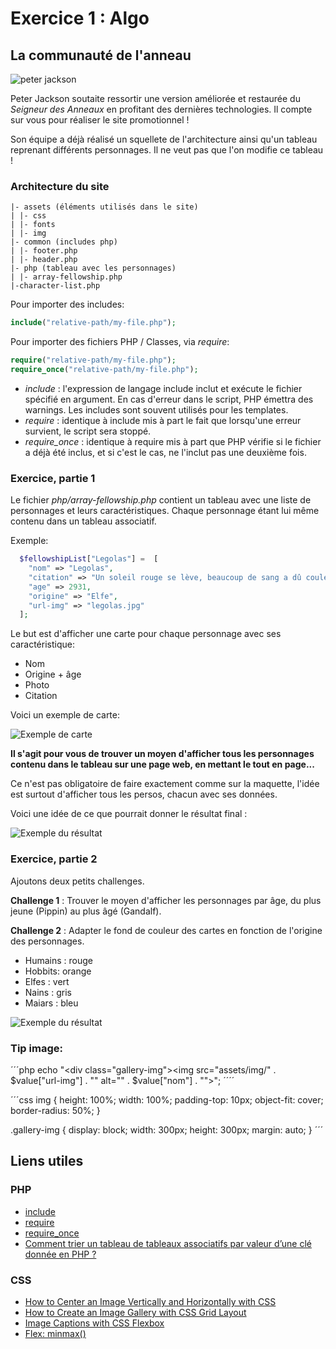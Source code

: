 # Exercice 1 : Algo

## La communauté de l'anneau

![peter jackson](../../_readme_img/peter-jackson.jpg)

Peter Jackson soutaite ressortir une version améliorée et restaurée du _Seigneur des Anneaux_ en profitant des dernières technologies. Il compte sur vous pour réaliser le site promotionnel !

Son équipe a déjà réalisé un squellete de l'architecture ainsi qu'un tableau reprenant différents personnages. Il ne veut pas que l'on modifie ce tableau !

### Architecture du site

```
|- assets (éléments utilisés dans le site)
| |- css
| |- fonts
| |- img
|- common (includes php)
| |- footer.php
| |- header.php
|- php (tableau avec les personnages)
| |- array-fellowship.php
|-character-list.php
```

Pour importer des includes:

```php
include("relative-path/my-file.php");
```

Pour importer des fichiers PHP / Classes, via _require_:

```php
require("relative-path/my-file.php");
require_once("relative-path/my-file.php");
```

- _include_ : l'expression de langage include inclut et exécute le fichier spécifié en argument. En cas d'erreur dans le script, PHP émettra des warnings. Les includes sont souvent utilisés pour les templates.
- _require_ : identique à include mis à part le fait que lorsqu'une erreur survient, le script sera stoppé.
- _require_once_ : identique à require mis à part que PHP vérifie si le fichier a déjà été inclus, et si c'est le cas, ne l'inclut pas une deuxième fois.

### Exercice, partie 1

Le fichier _php/array-fellowship.php_ contient un tableau avec une liste de personnages et leurs caractéristiques. Chaque personnage étant lui même contenu dans un tableau associatif.

Exemple:

```php
  $fellowshipList["Legolas"] =  [
    "nom" => "Legolas",
    "citation" => "Un soleil rouge se lève, beaucoup de sang a dû couler cette nuit...",
    "age" => 2931,
    "origine" => "Elfe",
    "url-img" => "legolas.jpg"
  ];
```

Le but est d'afficher une carte pour chaque personnage avec ses caractéristique:

- Nom
- Origine + âge
- Photo
- Citation

Voici un exemple de carte:

![Exemple de carte](../../_readme_img/algo-character-list-card.png)

**Il s'agit pour vous de trouver un moyen d'afficher tous les personnages contenu dans le tableau sur une page web, en mettant le tout en page...**

Ce n'est pas obligatoire de faire exactement comme sur la maquette, l'idée est surtout d'afficher tous les persos, chacun avec ses données.

Voici une idée de ce que pourrait donner le résultat final :

![Exemple du résultat](../../_readme_img/algo-character-list-v1.png)

### Exercice, partie 2

Ajoutons deux petits challenges.

**Challenge 1** : Trouver le moyen d'afficher les personnages par âge, du plus jeune (Pippin) au plus âgé (Gandalf).

**Challenge 2** : Adapter le fond de couleur des cartes en fonction de l'origine des personnages.

- Humains : rouge
- Hobbits: orange
- Elfes : vert
- Nains : gris
- Maiars : bleu

![Exemple du résultat](../../_readme_img/algo-character-list-v2.png)

### Tip image:

´´´php
echo "<div class=\"gallery-img\"><img src=\"assets/img/" . $value["url-img"] . "\" alt=\"" . $value["nom"] . "\"></div>";
´´´´

´´´css
img {
height: 100%;
width: 100%;
padding-top: 10px;
object-fit: cover;
border-radius: 50%;
}

.gallery-img {
display: block;
width: 300px;
height: 300px;
margin: auto;
}
´´´

## Liens utiles

### PHP

- [include](https://www.php.net/manual/fr/function.include.php)
- [require](https://www.php.net/manual/fr/function.require.php)
- [require_once](https://www.php.net/manual/fr/function.require-once.php)
- [Comment trier un tableau de tableaux associatifs par valeur d’une clé donnée en PHP ?](https://fr.acervolima.com/comment-trier-un-tableau-de-tableaux-associatifs-par-valeur-d-une-cle-donnee-en-php/)

### CSS

- [How to Center an Image Vertically and Horizontally with CSS](https://www.freecodecamp.org/news/how-to-center-an-image-in-css/)
- [How to Create an Image Gallery with CSS Grid Layout](https://www.imarketinx.de/artikel/responsive-image-gallery-with-css-grid.html)
- [Image Captions with CSS Flexbox](https://www.imarketinx.de/artikel/text-centered-on-image.html)
- [Flex: minmax()](<https://developer.mozilla.org/fr/docs/Web/CSS/minmax()>)
